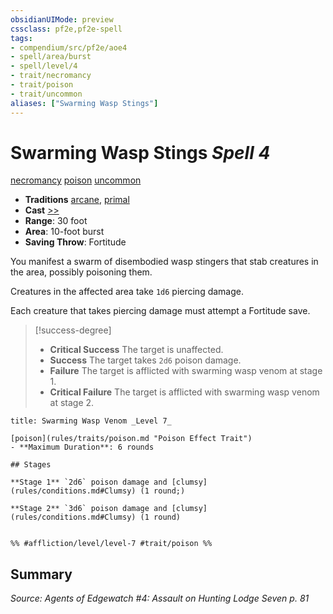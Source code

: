 ```yaml
---
obsidianUIMode: preview
cssclass: pf2e,pf2e-spell
tags:
- compendium/src/pf2e/aoe4
- spell/area/burst
- spell/level/4
- trait/necromancy
- trait/poison
- trait/uncommon
aliases: ["Swarming Wasp Stings"]
---
```

# Swarming Wasp Stings *Spell 4*   
[necromancy](necromancy.md "Necromancy School Trait")  [poison](Reference/Rules/Traits/poison.md "Poison Effect Trait")  [uncommon](uncommon.md "Uncommon Rarity Trait")  

- **Traditions** [arcane](arcane.md "Arcane Tradition Trait"), [primal](primal.md "Primal Tradition Trait")
- **Cast** [>>](chapter-9-playing-the-game.md#Actions "Two-Action") 
- **Range**: 30 foot
- **Area**: 10-foot burst
- **Saving Throw**: Fortitude

You manifest a swarm of disembodied wasp stingers that stab creatures in the area, possibly poisoning them.

Creatures in the affected area take `1d6` piercing damage.

Each creature that takes piercing damage must attempt a Fortitude save.

> [!success-degree] 
> - **Critical Success** The target is unaffected.
> - **Success** The target takes `2d6` poison damage.
> - **Failure** The target is afflicted with swarming wasp venom at stage 1.
> - **Critical Failure** The target is afflicted with swarming wasp venom at stage 2.

```ad-inline-affliction
title: Swarming Wasp Venom _Level 7_

[poison](rules/traits/poison.md "Poison Effect Trait")  
- **Maximum Duration**: 6 rounds

## Stages

**Stage 1** `2d6` poison damage and [clumsy](rules/conditions.md#Clumsy) (1 round;)

**Stage 2** `3d6` poison damage and [clumsy](rules/conditions.md#Clumsy) (1 round)


%% #affliction/level/level-7 #trait/poison %%
```

## Summary

*Source: Agents of Edgewatch #4: Assault on Hunting Lodge Seven p. 81*